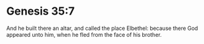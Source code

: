 # Genesis 35:7

And he built there an altar, and called the place Elbethel: because there God appeared unto him, when he fled from the face of his brother.